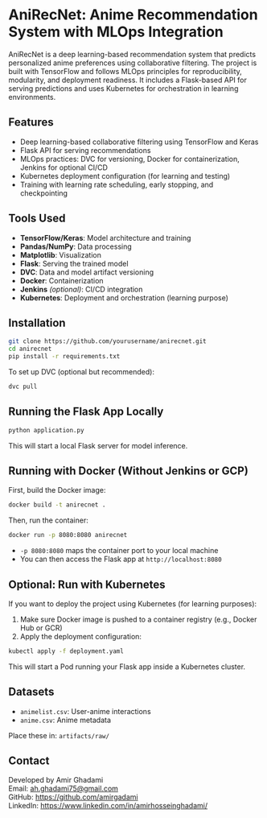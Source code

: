 # AniRecNet: Anime Recommendation System with MLOps Integration

AniRecNet is a deep learning-based recommendation system that predicts personalized anime preferences using collaborative filtering. The project is built with TensorFlow and follows MLOps principles for reproducibility, modularity, and deployment readiness. It includes a Flask-based API for serving predictions and uses Kubernetes for orchestration in learning environments.

## Features

- Deep learning-based collaborative filtering using TensorFlow and Keras
- Flask API for serving recommendations
- MLOps practices: DVC for versioning, Docker for containerization, Jenkins for optional CI/CD
- Kubernetes deployment configuration (for learning and testing)
- Training with learning rate scheduling, early stopping, and checkpointing

## Tools Used

- **TensorFlow/Keras**: Model architecture and training
- **Pandas/NumPy**: Data processing
- **Matplotlib**: Visualization
- **Flask**: Serving the trained model
- **DVC**: Data and model artifact versioning
- **Docker**: Containerization
- **Jenkins** *(optional)*: CI/CD integration
- **Kubernetes**: Deployment and orchestration (learning purpose)

## Installation

```bash
git clone https://github.com/yourusername/anirecnet.git
cd anirecnet
pip install -r requirements.txt
```

To set up DVC (optional but recommended):

```bash
dvc pull
```

## Running the Flask App Locally

```bash
python application.py
```

This will start a local Flask server for model inference.

## Running with Docker (Without Jenkins or GCP)

First, build the Docker image:

```bash
docker build -t anirecnet .
```

Then, run the container:

```bash
docker run -p 8080:8080 anirecnet
```

- `-p 8080:8080` maps the container port to your local machine
- You can then access the Flask app at `http://localhost:8080`

## Optional: Run with Kubernetes

If you want to deploy the project using Kubernetes (for learning purposes):

1. Make sure Docker image is pushed to a container registry (e.g., Docker Hub or GCR)
2. Apply the deployment configuration:

```bash
kubectl apply -f deployment.yaml
```

This will start a Pod running your Flask app inside a Kubernetes cluster.

## Datasets

- `animelist.csv`: User-anime interactions
- `anime.csv`: Anime metadata

Place these in: `artifacts/raw/`

## Contact

Developed by Amir Ghadami  
Email: ah.ghadami75@gmail.com  
GitHub: https://github.com/amirgadami  
LinkedIn: https://www.linkedin.com/in/amirhosseinghadami/
